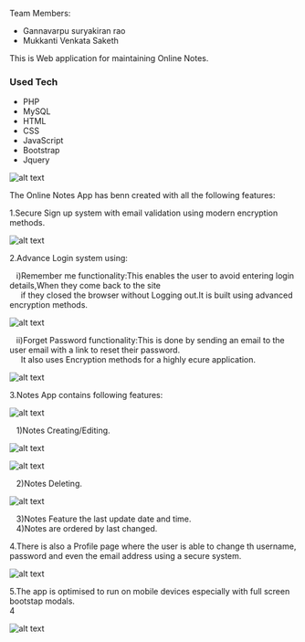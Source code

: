 Team Members:
* Gannavarpu suryakiran rao
* Mukkanti Venkata Saketh 

This is Web application for maintaining Online Notes.

### Used Tech
* PHP
* MySQL
* HTML 
* CSS
* JavaScript
* Bootstrap
* Jquery

![alt text](./images_Notes%20App/1.JPG)


The Online Notes App has benn created with all the following features:<br/>

1.Secure Sign up system with email validation using modern encryption methods.<br/>


![alt text](./images_Notes%20App/4.JPG)


2.Advance Login system using:<br/>

  &nbsp;&nbsp;&nbsp;i)Remember me functionality:This enables the user to avoid entering login details,When they come back to the site<br/>&nbsp;&nbsp;&nbsp;&nbsp;&nbsp;if they closed the browser without  Logging out.It is built using advanced encryption methods.<br/>
  
  ![alt text](./images_Notes%20App/2.JPG)
  
  &nbsp;&nbsp;&nbsp;ii)Forget Password functionality:This is done by sending an email to the user email with a link to reset their password.<br/>
  &nbsp;&nbsp;&nbsp;&nbsp;&nbsp;It also uses Encryption methods for a highly ecure application.<br/>
  
   ![alt text](./images_Notes%20App/3.JPG)

3.Notes App contains following features:<br/>

  ![alt text](./images_Notes%20App/5.JPG)
  
  &nbsp;&nbsp;&nbsp;1)Notes Creating/Editing.<br/>
  
  ![alt text](./images_Notes%20App/7.JPG)
  
  ![alt text](./images_Notes%20App/8.JPG)
  
  &nbsp;&nbsp;&nbsp;2)Notes Deleting.<br/>
  
  ![alt text](./images_Notes%20App/6.JPG)
  
  &nbsp;&nbsp;&nbsp;3)Notes Feature the last update date and time.<br/>
  &nbsp;&nbsp;&nbsp;4)Notes are ordered by last changed.<br/>

4.There is also a Profile page where the user is able to change th username, password and even the email address using a secure system.<br/>

![alt text](./images_Notes%20App/9.JPG)

5.The app is optimised to run on mobile devices especially with full screen bootstap modals.<br/>4

![alt text](./images_Notes%20App/10.jpeg)

